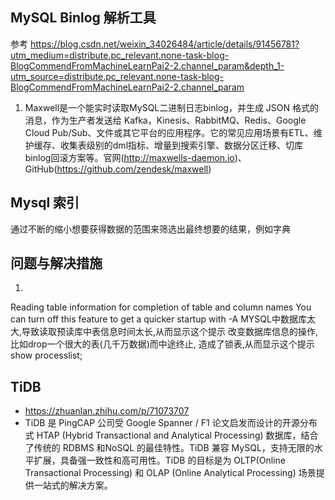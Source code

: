 
## MySQL Binlog 解析工具
参考 https://blog.csdn.net/weixin_34026484/article/details/91456781?utm_medium=distribute.pc_relevant.none-task-blog-BlogCommendFromMachineLearnPai2-2.channel_param&depth_1-utm_source=distribute.pc_relevant.none-task-blog-BlogCommendFromMachineLearnPai2-2.channel_param
1. Maxwell是一个能实时读取MySQL二进制日志binlog，并生成 JSON 格式的消息，作为生产者发送给 Kafka，Kinesis、RabbitMQ、Redis、Google Cloud Pub/Sub、文件或其它平台的应用程序。它的常见应用场景有ETL、维护缓存、收集表级别的dml指标、增量到搜索引擎、数据分区迁移、切库binlog回滚方案等。官网(http://maxwells-daemon.io)、GitHub(https://github.com/zendesk/maxwell)


## Mysql 索引
通过不断的缩小想要获得数据的范围来筛选出最终想要的结果，例如字典

## 问题与解决措施
1. 
Reading table information for completion of table and column names 
You can turn off this feature to get a quicker startup with -A
MYSQL中数据库太大,导致读取预读库中表信息时间太长,从而显示这个提示 
改变数据库信息的操作,比如drop一个很大的表(几千万数据)而中途终止, 造成了锁表,从而显示这个提示  show processlist;


## TiDB
- https://zhuanlan.zhihu.com/p/71073707
- TiDB 是 PingCAP 公司受 Google Spanner / F1 论文启发而设计的开源分布式 HTAP (Hybrid Transactional and Analytical Processing) 数据库，结合了传统的 RDBMS 和NoSQL 的最佳特性。TiDB 兼容 MySQL，支持无限的水平扩展，具备强一致性和高可用性。TiDB 的目标是为 OLTP(Online Transactional Processing) 和 OLAP (Online Analytical Processing) 场景提供一站式的解决方案。
